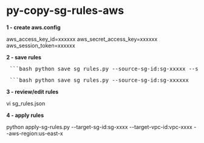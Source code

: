# py-copy-sg-rules-aws


**1 - create aws.config**

aws_access_key_id=xxxxxx
aws_secret_access_key=xxxxxx
aws_session_token=xxxxxx

**2 - save rules**

<pre> ```bash python save_sg_rules.py --source-sg-id:sg-xxxxx --source-vpc-id:vpc-xxxxx --aws-region:us-east-1 ``` </pre>

<pre> ```bash python save_sg_rules.py --source-sg-id:sg-xxxxxx   --source-vpc-id:vpc-xxxxx --aws-region:us-east-x ``` </pre>

**3 - review/edit rules**

vi sg_rules.json

**4 - apply rules**

python apply-sg-rules.py --target-sg-id:sg-xxxx   --target-vpc-id:vpc-xxxx --aws-region:us-east-x
